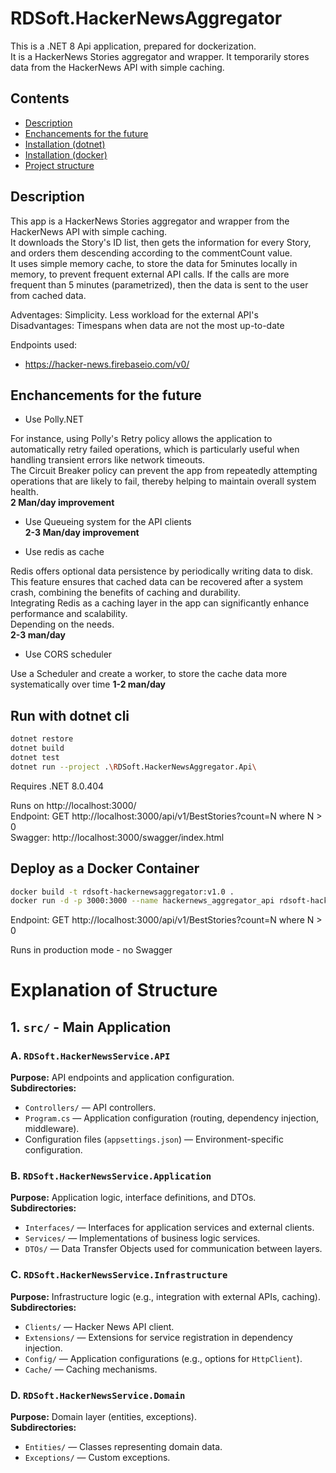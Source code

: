 # RDSoft.HackerNewsAggregator

This is a .NET 8 Api application, prepared for dockerization.<br />
It is a HackerNews Stories aggregator and wrapper. It temporarily stores data from the HackerNews API with simple caching.<br />

## Contents
- [Description](#description)
- [Enchancements for the future](#enchancements-for-the-future)
- [Installation (dotnet)](#run-with-dotnet-cli)
- [Installation (docker)](#deploy-as-a-docker-container)
- [Project structure](#explanation-of-structure)

## Description
This app is a HackerNews Stories aggregator and wrapper from the HackerNews API with simple caching.<br />
It downloads the Story's ID list, then gets the information for every Story, and orders them descending according to the commentCount value.<br />
It uses simple memory cache, to store the data for 5minutes locally in memory, to prevent frequent external API calls.
If the calls are more frequent than 5 minutes (parametrized), then the data is sent to the user from cached data.
  
Adventages: Simplicity. Less workload for the external API's<br />
Disadvantages: Timespans when data are not the most up-to-date
  
Endpoints used:
 - https://hacker-news.firebaseio.com/v0/
 
## Enchancements for the future
 - Use Polly.NET
  
For instance, using Polly's Retry policy allows the application to automatically retry failed operations, which is particularly useful when handling transient errors like network timeouts.<br />
The Circuit Breaker policy can prevent the app from repeatedly attempting operations that are likely to fail, thereby helping to maintain overall system health.<br />
**2 Man/day improvement**

- Use Queueing system for the API clients<br />
**2-3 Man/day improvement**
  
- Use redis as cache

Redis offers optional data persistence by periodically writing data to disk. This feature ensures that cached data can be recovered after a system crash, combining the benefits of caching and durability.<br />
  Integrating Redis as a caching layer in the app can significantly enhance performance and scalability.<br />
  Depending on the needs.<br />
**2-3 man/day**
  
- Use CORS scheduler
  
Use a Scheduler and create a worker, to store the cache data more systematically over time
**1-2 man/day**

## Run with dotnet cli
```bash
dotnet restore
dotnet build
dotnet test
dotnet run --project .\RDSoft.HackerNewsAggregator.Api\  
```

Requires .NET 8.0.404
  
Runs on http://localhost:3000/ <br />
Endpoint: GET http://localhost:3000/api/v1/BestStories?count=N where N > 0 <br />
Swagger: http://localhost:3000/swagger/index.html <br />
  

## Deploy as a Docker Container
```bash
docker build -t rdsoft-hackernewsaggregator:v1.0 . 
docker run -d -p 3000:3000 --name hackernews_aggregator_api rdsoft-hackernewsaggregator:v1.0
```
Endpoint: GET http://localhost:3000/api/v1/BestStories?count=N where N > 0
  
Runs in production mode - no Swagger

# Explanation of Structure

## 1. `src/` - Main Application  

### A. `RDSoft.HackerNewsService.API`  
**Purpose:** API endpoints and application configuration.  
**Subdirectories:**  
- `Controllers/` — API controllers.  
- `Program.cs` — Application configuration (routing, dependency injection, middleware).  
- Configuration files (`appsettings.json`) — Environment-specific configuration.  

### B. `RDSoft.HackerNewsService.Application`  
**Purpose:** Application logic, interface definitions, and DTOs.  
**Subdirectories:**  
- `Interfaces/` — Interfaces for application services and external clients.  
- `Services/` — Implementations of business logic services.  
- `DTOs/` — Data Transfer Objects used for communication between layers.  

### C. `RDSoft.HackerNewsService.Infrastructure`  
**Purpose:** Infrastructure logic (e.g., integration with external APIs, caching).  
**Subdirectories:**  
- `Clients/` — Hacker News API client.  
- `Extensions/` — Extensions for service registration in dependency injection.  
- `Config/` — Application configurations (e.g., options for `HttpClient`).  
- `Cache/` — Caching mechanisms.  

### D. `RDSoft.HackerNewsService.Domain`  
**Purpose:** Domain layer (entities, exceptions).  
**Subdirectories:**  
- `Entities/` — Classes representing domain data.  
- `Exceptions/` — Custom exceptions.  